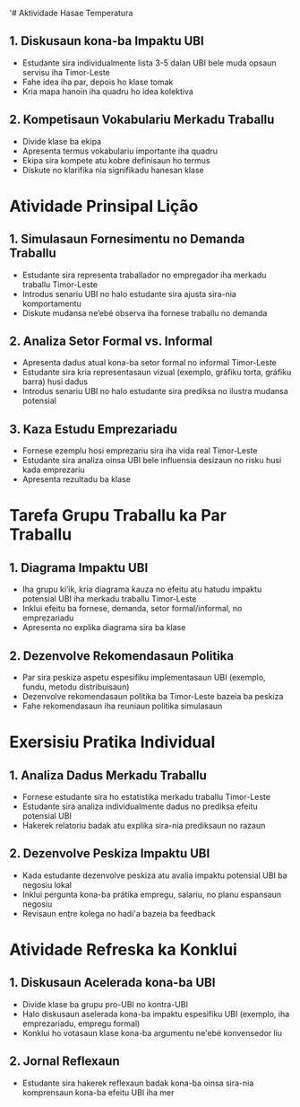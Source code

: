 '# Aktividade Hasae Temperatura

## 1. Diskusaun kona-ba Impaktu UBI
- Estudante sira individualmente lista 3-5 dalan UBI bele muda opsaun servisu iha Timor-Leste
- Fahe idea iha par, depois ho klase tomak
- Kria mapa hanoin iha quadru ho idea kolektiva

## 2. Kompetisaun Vokabulariu Merkadu Traballu
- Divide klase ba ekipa
- Apresenta termus vokabulariu importante iha quadru
- Ekipa sira kompete atu kobre definisaun ho termus
- Diskute no klarifika nia signifikadu hanesan klase

# Atividade Prinsipal Lição

## 1. Simulasaun Fornesimentu no Demanda Traballu
- Estudante sira representa traballador no empregador iha merkadu traballu Timor-Leste
- Introdus senariu UBI no halo estudante sira ajusta sira-nia komportamentu
- Diskute mudansa ne’ebé observa iha fornese traballu no demanda

## 2. Analiza Setor Formal vs. Informal
- Apresenta dadus atual kona-ba setor formal no informal Timor-Leste
- Estudante sira kria representasaun vizual (exemplo, gráfiku torta, gráfiku barra) husi dadus
- Introdus senariu UBI no halo estudante sira prediksa no ilustra mudansa potensial

## 3. Kaza Estudu Emprezariadu
- Fornese ezemplu hosi emprezariu sira iha vida real Timor-Leste
- Estudante sira analiza oinsa UBI bele influensia desizaun no risku husi kada emprezariu
- Apresenta rezultadu ba klase

# Tarefa Grupu Traballu ka Par Traballu

## 1. Diagrama Impaktu UBI
- Iha grupu ki’ik, kria diagrama kauza no efeitu atu hatudu impaktu potensial UBI iha merkadu traballu Timor-Leste
- Inklui efeitu ba fornese, demanda, setor formal/informal, no emprezariadu
- Apresenta no explika diagrama sira ba klase

## 2. Dezenvolve Rekomendasaun Politika
- Par sira peskiza aspetu espesifiku implementasaun UBI (exemplo, fundu, metodu distribuisaun)
- Dezenvolve rekomendasaun politika ba Timor-Leste bazeia ba peskiza
- Fahe rekomendasaun iha reuniaun politika simulasaun

# Exersisiu Pratika Individual

## 1. Analiza Dadus Merkadu Traballu
- Fornese estudante sira ho estatistika merkadu traballu Timor-Leste
- Estudante sira analiza individualmente dadus no prediksa efeitu potensial UBI
- Hakerek relatoriu badak atu explika sira-nia prediksaun no razaun

## 2. Dezenvolve Peskiza Impaktu UBI
- Kada estudante dezenvolve peskiza atu avalia impaktu potensial UBI ba negosiu lokal
- Inklui pergunta kona-ba prátika empregu, salariu, no planu espansaun negosiu
- Revisaun entre kolega no hadi'a bazeia ba feedback

# Atividade Refreska ka Konklui

## 1. Diskusaun Acelerada kona-ba UBI
- Divide klase ba grupu pro-UBI no kontra-UBI
- Halo diskusaun aselerada kona-ba impaktu espesifiku UBI (exemplo, iha emprezariadu, empregu formal)
- Konklui ho votasaun klase kona-ba argumentu ne'ebé konvensedor liu

## 2. Jornal Reflexaun
- Estudante sira hakerek reflexaun badak kona-ba oinsa sira-nia komprensaun kona-ba efeitu UBI iha mer
